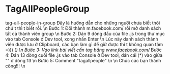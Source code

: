 # TagAllPeopleGroup
tag-all-people-in-group
Đây là hướng dẫn cho những người chưa biết thôi chứ t thì t biết rồi. \n
Bước 1: Đổi thành m.facebook.com/ rồi mở danh sách tất cả thành viên group \n 
Bước 2: Dán 9 dòng đầu của file .js trong thư mục vào tab Console ở Dev tool, xong nhấn Enter \n
Lúc này danh sách thành viên được lưu ở Clipboard, các bạn làm gì để giữ được thì t không quan tâm  =))) (*) \n 
Bước 3: Vào link bài viết cần tag bằng www.facebook.com/* 
Bước 4: Dán 13 dòng cuối file .js vào tab Console ở Dev tool, dán cái (*)  vào giữa "" ở dòng 13 \n 
Bước 5: Comment "tagallpeople" \n 
\n 
Chúc các bạn thành công!!! \n

